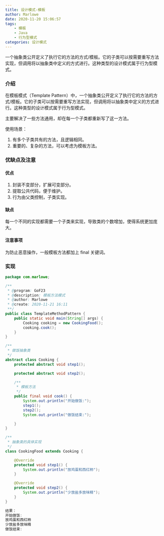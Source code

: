 ```yaml
---
title: 设计模式-模板
author: Marlowe
date: 2020-11-20 15:06:57
tags:
    - 模板
    - Java
    - 行为型模式
categories: 设计模式
---
```

一个抽象类公开定义了执行它的方法的方式/模板。它的子类可以按需要重写方法实现，但调用将以抽象类中定义的方式进行。这种类型的设计模式属于行为型模式。
<!--more-->
### 介绍
在模板模式（Template Pattern）中，一个抽象类公开定义了执行它的方法的方式/模板。它的子类可以按需要重写方法实现，但调用将以抽象类中定义的方式进行。这种类型的设计模式属于行为型模式。

主要解决了一些方法通用，却在每一个子类都重新写了这一方法。

使用场景：
1. 有多个子类共有的方法，且逻辑相同。
2. 重要的、复杂的方法，可以考虑为模板方法。

### 优缺点及注意
#### 优点

1. 封装不变部分，扩展可变部分。
2. 提取公共代码，便于维护。
3. 行为由父类控制，子类实现。

#### 缺点

每一个不同的实现都需要一个子类来实现，导致类的个数增加，使得系统更加庞大。

#### 注意事项

为防止恶意操作，一般模板方法都加上 final 关键词。

### 实现
```java
package com.marlowe;

/**
 * @program: GoF23
 * @description: 模板方法模式
 * @author: Marlowe
 * @create: 2020-11-21 16:11
 **/
public class TemplateMethodPattern {
    public static void main(String[] args) {
        Cooking cooking = new CookingFood();
        cooking.cook();
    }
}

/**
 * 做饭抽象类
 */
abstract class Cooking {
    protected abstract void step1();

    protected abstract void step2();

    /**
     * 模板方法
     */
    public final void cook() {
        System.out.println("开始做饭:");
        step1();
        step2();
        System.out.println("做饭结束:");

    }
}

/**
 * 抽象类的具体实现
 */
class CookingFood extends Cooking {

    @Override
    protected void step1() {
        System.out.println("放鸡蛋和西红柿");
    }

    @Override
    protected void step2() {
        System.out.println("少放盐多放味精");
    }
}

```
```java
结果：
开始做饭:
放鸡蛋和西红柿
少放盐多放味精
做饭结束:
```

